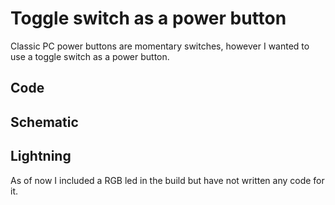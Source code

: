 # Toggle switch as a power button
Classic PC power buttons are momentary switches, however I wanted to use a toggle switch as a power button.

## Code

## Schematic

## Lightning
As of now I included a RGB led in the build but have not written any code for it.
